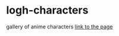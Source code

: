 # logh-characters
gallery of anime characters
[link to the page](https://annavyatkina.github.io/logh-characters/)

